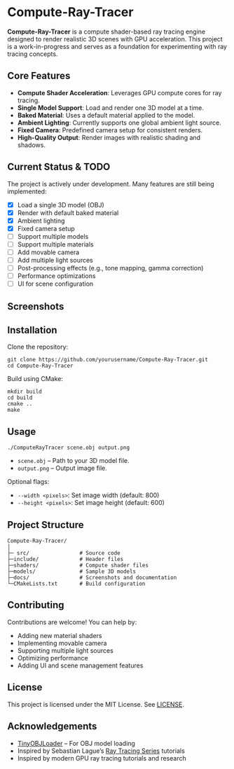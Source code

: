 ﻿# Compute-Ray-Tracer

**Compute-Ray-Tracer** is a compute shader-based ray tracing engine designed to render realistic 3D scenes with GPU acceleration. This project is a work-in-progress and serves as a foundation for experimenting with ray tracing concepts.

## Core Features

* **Compute Shader Acceleration**: Leverages GPU compute cores for ray tracing.
* **Single Model Support**: Load and render one 3D model at a time.
* **Baked Material**: Uses a default material applied to the model.
* **Ambient Lighting**: Currently supports one global ambient light source.
* **Fixed Camera**: Predefined camera setup for consistent renders.
* **High-Quality Output**: Render images with realistic shading and shadows.

## Current Status & TODO

The project is actively under development. Many features are still being implemented:

* [x] Load a single 3D model (OBJ)
* [x] Render with default baked material
* [x] Ambient lighting
* [x] Fixed camera setup
* [ ] Support multiple models
* [ ] Support multiple materials
* [ ] Add movable camera
* [ ] Add multiple light sources
* [ ] Post-processing effects (e.g., tone mapping, gamma correction)
* [ ] Performance optimizations
* [ ] UI for scene configuration

## Screenshots


## Installation

Clone the repository:

```
git clone https://github.com/yourusername/Compute-Ray-Tracer.git
cd Compute-Ray-Tracer
```

Build using CMake:

```
mkdir build
cd build
cmake ..
make
```

## Usage

```
./ComputeRayTracer scene.obj output.png
```

* `scene.obj` – Path to your 3D model file.
* `output.png` – Output image file.

Optional flags:

* `--width <pixels>`: Set image width (default: 800)
* `--height <pixels>`: Set image height (default: 600)

## Project Structure

```
Compute-Ray-Tracer/
│
├─ src/                # Source code  
├─include/             # Header files  
├─shaders/             # Compute shader files  
├─models/              # Sample 3D models  
├─docs/                # Screenshots and documentation  
└─CMakeLists.txt       # Build configuration
```

## Contributing

Contributions are welcome! You can help by:

* Adding new material shaders
* Implementing movable camera
* Supporting multiple light sources
* Optimizing performance
* Adding UI and scene management features

## License

This project is licensed under the MIT License. See [LICENSE](LICENSE).

## Acknowledgements

* [TinyOBJLoader](https://github.com/syoyo/tinyobjloader) – For OBJ model loading
* Inspired by Sebastian Lague’s [Ray Tracing Series](https://github.com/SebLague/Ray-Tracing) tutorials
* Inspired by modern GPU ray tracing tutorials and research

